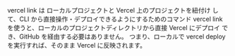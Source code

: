 vercel link は ローカルプロジェクトと Vercel 上のプロジェクトを紐付け して、CLI から直接操作・デプロイできるようにするためのコマンド
vercel link を使うと、ローカルのプロジェクトディレクトリから直接 Vercel にデプロイ でき、GitHub を経由する必要はありません。
つまり、ローカルで vercel deploy を実行すれば、そのまま Vercel に反映されます。
